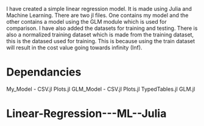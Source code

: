 I have created a simple linear regression model.
It is made using Julia and Machine Learning.
There are two jl files.
One contains my model and the other contains a model using the GLM module which is used for comparison.
I have also added the datasets for training and testing.
There is also a normalized training dataset which is made from the training dataset, this is the datased used for training.
This is because using the train dataset will result in the cost value going towards infinity (Inf). 
# Dependancies
My_Model - CSV.jl Plots.jl 
GLM_Model - CSV.jl Plots.jl TypedTables.jl GLM.jl

# Linear-Regression---ML--Julia
